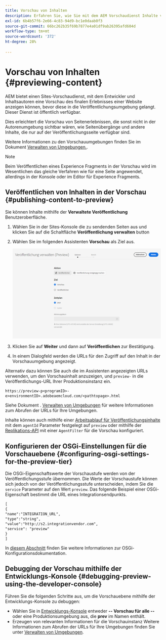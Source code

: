 ```yaml
---
title: Vorschau von Inhalten
description: Erfahren Sie, wie Sie mit dem AEM Vorschaudienst Inhalte vor der Live-Schaltung in der Vorschau anzeigen können.
exl-id: 6b4b57f6-2e66-4c83-94d9-bc1e0daab0f3
source-git-commit: 66bc262b35f69b7877e4a01df9ab26395afd604d
workflow-type: tm+mt
source-wordcount: '372'
ht-degree: 28%

---
```



# Vorschau von Inhalten {#previewing-content}

AEM bietet einen Sites-Vorschaudienst, mit dem Entwickler und Inhaltsautoren eine Vorschau des finalen Erlebnisses einer Website anzeigen können, bevor diese in die Veröffentlichungsumgebung gelangt. Dieser Dienst ist öffentlich verfügbar.

Dies erleichtert die Vorschau von Seitenerlebnissen, die sonst nicht in der Autorenumgebung sichtbar wären, wie Seitenübergänge und andere Inhalte, die nur auf der Veröffentlichungsseite verfügbar sind.

Weitere Informationen zu den Vorschauumgebungen finden Sie im Dokument [Verwalten von Umgebungen.](/help/implementing/cloud-manager/manage-environments.md#access-preview-service).

>[!NOTE]
>
>Beim Veröffentlichen eines Experience Fragments in der Vorschau wird im Wesentlichen das gleiche Verfahren wie für eine Seite angewendet, allerdings in der Konsole oder im Editor für Experience Fragments.

## Veröffentlichen von Inhalten in der Vorschau {#publishing-content-to-preview}

Sie können Inhalte mithilfe der **Verwaltete Veröffentlichung** Benutzeroberfläche.

1. Wählen Sie in der Sites-Konsole die zu sendenden Seiten aus und klicken Sie auf die Schaltfläche **Veröffentlichung verwalten** button
1. Wählen Sie im folgenden Assistenten **Vorschau** als Ziel aus.

   ![verwaltete Veröffentlichung](/help/sites-cloud/authoring/assets/previewmanagedpublication.png)

1. Klicken Sie auf **Weiter** und dann auf **Veröffentlichen** zur Bestätigung.

1. In einem Dialogfeld werden die URLs für den Zugriff auf den Inhalt in der Vorschauumgebung angezeigt.


Alternativ dazu können Sie auch die im Assistenten angezeigten URLs verwenden, um den Vorschauinhalt anzuzeigen, und `preview-` in die Veröffentlichungs-URL Ihrer Produktionsinstanz ein.

```
https://preview-p<programID>-e>environmentID>.adobeaemcloud.com/<pathtopage>.html
```

Siehe Dokument . [Verwalten von Umgebungen](/help/implementing/cloud-manager/manage-environments.md) für weitere Informationen zum Abrufen der URLs für Ihre Umgebungen.

Inhalte können auch mithilfe einer [Arbeitsablauf für Veröffentlichungsinhalte](/help/operations/replication.md#publish-content-tree-workflow) mit dem `agentId` Parameter festgelegt auf `preview` oder mithilfe der [Replikations-API](/help/operations/replication.md#replication-api) mit einer `AgentFilter` für die Vorschau konfiguriert.

## Konfigurieren der OSGi-Einstellungen für die Vorschauebene {#configuring-osgi-settings-for-the-preview-tier}

Die OSGi-Eigenschaftswerte der Vorschaustufe werden von der Veröffentlichungsstufe übernommen. Die Werte der Vorschaustufe können sich jedoch von der Veröffentlichungsstufe unterscheiden, indem Sie die `service` Parameter auf den Wert `preview`. Das folgende Beispiel einer OSGi-Eigenschaft bestimmt die URL eines Integrationsendpunkts.

```
[
{
"name":"INTEGRATION_URL",
"type":"string",
"value":"http://s2.integrationvendor.com",
"service": "preview"
}
]
```

In [diesem Abschnitt](/help/implementing/deploying/configuring-osgi.md#author-vs-publish-configuration) finden Sie weitere Informationen zur OSGi-Konfigurationsdokumentation.

## Debugging der Vorschau mithilfe der Entwicklungs-Konsole {#debugging-preview-using-the-developer-console}

Führen Sie die folgenden Schritte aus, um die Vorschauebene mithilfe der Entwicklungs-Konsole zu debuggen:

* Wählen Sie in [Entwicklungs-Konsole](/help/implementing/developing/introduction/development-guidelines.md#aem-as-a-cloud-service-development-tools) entweder **-- Vorschau für alle --** oder eine Produktionsumgebung aus, die **prev** im Namen enthält.
* Erzeugen von relevanten Informationen für die Vorschauinstanz
Weitere Informationen zum Abrufen der URLs für Ihre Umgebungen finden Sie unter [Verwalten von Umgebungen](/help/implementing/cloud-manager/manage-environments.md).
